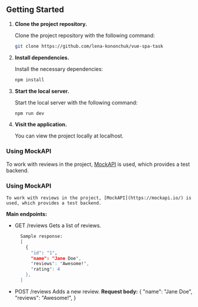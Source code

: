 ## Getting Started

1. **Clone the project repository.**

    Clone the project repository with the following command:

    ```bash
    git clone https://github.com/lena-kononchuk/vue-spa-task
    ```

2. **Install dependencies.**

    Install the necessary dependencies:

    ```bash
    npm install
    ```

3. **Start the local server.**

    Start the local server with the following command:

    ```bash
    npm run dev
    ```

4. **Visit the application.**

    You can view the project locally at localhost.

### Using MockAPI

To work with reviews in the project, [MockAPI](https://mockapi.io/) is used, which provides a test backend.



### Using MockAPI

    To work with reviews in the project, [MockAPI](https://mockapi.io/) is used, which provides a test backend.

**Main endpoints:**


- GET /reviews
Gets a list of reviews.
    ```bash
      Sample response:
      [
        {
          "id": "1",
          "name": "Jane Doe",
          "reviews": "Awesome!",
          "rating": 4
        },
      ]
    ```

- POST /reviews
Adds a new review.
**Request body:**
{
"name": "Jane Doe",
"reviews": "Awesome!",
}
